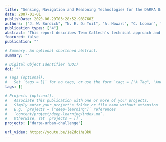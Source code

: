 ```yaml
---
title: "Sensing, Navigation and Reasoning Technologies for the DARPA Urban Challenge"
date: 2007-01-01
publishDate: 2020-06-29T03:28:52.988760Z
authors: ["J. W. Burdick", "N. E. Du Toit", "A. Howard", "C. Looman", "J. Ma", "R. M. Murray", "T. Wongpiromsarn"]
publication_types: ["4"]
abstract: "This report describes Team Caltech’s technical approach and results for the 2007 DARPA Urban Challenge. Our primary technical thrusts were in three areas: (1) mission and contingency management for autonomous systems; (2) distributed sensor fusion, mapping and situational awareness; and (3) optimization-based guidance, navigation and control. Our autonomous vehicle, Alice, demonstrated new capabiliites in each of these areas and drove approximate 300 autonomous miles in preparation for the race. The vehicle completed 2 of the 3 qualification tests, but did not ultimately qualify for the race due to poor performance in the merging tests at the National Qualifying Event."
featured: false
publication: ""

# Summary. An optional shortened abstract.
summary: ""

# Digital Object Identifier (DOI)
doi: ""

# Tags (optional).
#   Set `tags = []` for no tags, or use the form `tags = ["A Tag", "Another Tag"]` for one or more tags.
tags: []

# Projects (optional).
#   Associate this publication with one or more of your projects.
#   Simply enter your project's folder or file name without extension.
#   E.g. `projects = ["deep-learning"]` references
#   `content/project/deep-learning/index.md`.
#   Otherwise, set `projects = []`.
projects: ["darpa-urban-challenge"]

url_video: https://youtu.be/1eZdc1hsBkU
---
```


